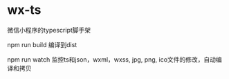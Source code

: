 # wx-ts
微信小程序的typescript脚手架

npm run build 编译到dist

npm run watch 监控ts和json，wxml，wxss, jpg, png, ico文件的修改，自动编译和拷贝
